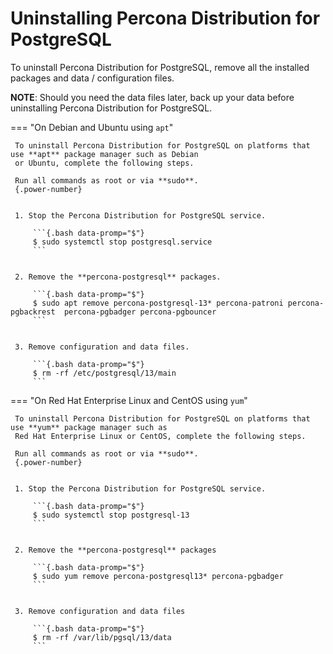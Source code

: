 # Uninstalling Percona Distribution for PostgreSQL

To uninstall Percona Distribution for PostgreSQL, remove all the installed packages and data / configuration files.

**NOTE**: Should you need the data files later, back up your data before uninstalling Percona Distribution for PostgreSQL.

=== "On Debian and Ubuntu using `apt`"

     To uninstall Percona Distribution for PostgreSQL on platforms that use **apt** package manager such as Debian
     or Ubuntu, complete the following steps.

     Run all commands as root or via **sudo**.
     {.power-number}


     1. Stop the Percona Distribution for PostgreSQL service.

         ```{.bash data-promp="$"}
         $ sudo systemctl stop postgresql.service
         ```


     2. Remove the **percona-postgresql** packages.

         ```{.bash data-promp="$"}
         $ sudo apt remove percona-postgresql-13* percona-patroni percona-pgbackrest  percona-pgbadger percona-pgbouncer
         ```


     3. Remove configuration and data files.

         ```{.bash data-promp="$"}
         $ rm -rf /etc/postgresql/13/main
         ```

=== "On Red Hat Enterprise Linux and CentOS using `yum`"

     To uninstall Percona Distribution for PostgreSQL on platforms that use **yum** package manager such as
     Red Hat Enterprise Linux or CentOS, complete the following steps.

     Run all commands as root or via **sudo**.
     {.power-number}


     1. Stop the Percona Distribution for PostgreSQL service.
        
         ```{.bash data-promp="$"}
         $ sudo systemctl stop postgresql-13
         ```


     2. Remove the **percona-postgresql** packages

         ```{.bash data-promp="$"}
         $ sudo yum remove percona-postgresql13* percona-pgbadger
         ```


     3. Remove configuration and data files

         ```{.bash data-promp="$"}
         $ rm -rf /var/lib/pgsql/13/data
         ```
